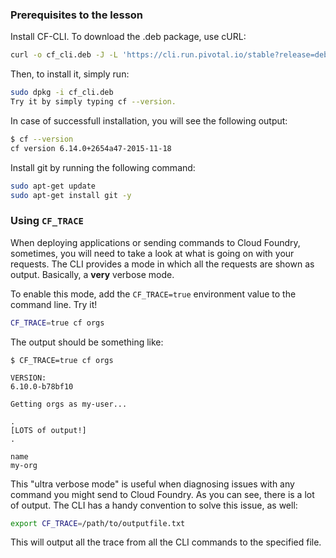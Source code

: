 ### Prerequisites to the lesson

Install CF-CLI. To download the .deb package, use cURL:
```sh
curl -o cf_cli.deb -J -L 'https://cli.run.pivotal.io/stable?release=debian64&source=github'
```

Then, to install it, simply run:

```sh
sudo dpkg -i cf_cli.deb
Try it by simply typing cf --version.
```

In case of successfull installation, you will see the following output:

```sh
$ cf --version
cf version 6.14.0+2654a47-2015-11-18
```
Install git by running the following command:

```sh
sudo apt-get update
sudo apt-get install git -y
```

### Using `CF_TRACE`

When deploying applications or sending commands to Cloud Foundry, sometimes, you will need to take a look at what is going on with your requests.
The CLI provides a mode in which all the requests are shown as output. Basically, a **very** verbose mode.

To enable this mode, add the `CF_TRACE=true` environment value to the command line. Try it!

```sh
CF_TRACE=true cf orgs
```

The output should be something like:


```
$ CF_TRACE=true cf orgs

VERSION:
6.10.0-b78bf10

Getting orgs as my-user...

.
[LOTS of output!]
.

name
my-org
```

This "ultra verbose mode" is useful when diagnosing issues with any command you might send to Cloud Foundry.
As you can see, there is a lot of output. The CLI has a handy convention to solve this issue, as well:

```sh
export CF_TRACE=/path/to/outputfile.txt
```

This will output all the trace from all the CLI commands to the specified file.

